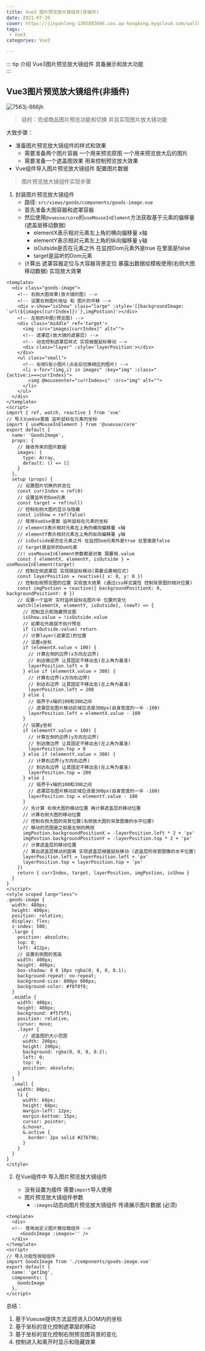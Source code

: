 ```yaml
---
title: Vue3 图片预览放大镜组件(非插件)
date: 2021-07-26
cover: https://jinyanlong-1305883696.cos.ap-hongkong.myqcloud.com/wallhaven-6o51k6.jpg
tags:
 - Vue3
categories: Vue3

---
```


::: tip 介绍
Vue3图片预览放大镜组件 具备展示和放大功能<br>
:::

<!-- more -->

## Vue3图片预览放大镜组件(非插件)

![7563j-866jh](https://i.loli.net/2021/07/28/dzDwfGm4CykQFHK.gif)

> 目的：完成商品图片预览功能和切换 并且实现图片放大镜功能

大致步骤：

- 准备图片预览放大镜组件的样式和效果
  - 需要准备两个图片容器 一个用来预览原图 一个用来预览放大后的图片
  - 需要准备一个遮盖图效果 用来控制预览放大效果
- Vue组件导入图片预览放大镜组件 配置图片数据

> 图片预览放大镜组件实现步骤

1. 封装图片预览放大镜组件
   * 路径: `src/views/goods/components/goods-image.vue`
   * 首先准备大图容器和遮罩容器
   * 然后使用`@vueuse/core`的`useMouseInElement`方法获取基于元素的偏移量(遮盖层移动数据)
     * elementX表示相对元素左上角的横向偏移量 x轴
     * elementY表示相对元素左上角的纵向偏移量 y轴
     * isOutside是否在元素之外 在监控Dom元素外是true 在里面是false
     * target是监听的Dom元素
   * 计算出 遮罩容器定位与大容器背景定位  暴露出数据给模板使用(右侧大图移动数据) 实现放大效果

```vue
<template>
  <div class="goods-image">
    <!-- 右侧大图效果(放大镜的图) -->
    <!-- 设置右侧图片地址 和 图片的平移 -->
    <div v-show="isShow" class="large" :style='[{backgroundImage: `url(${images[currIndex]})`},imgPostion]'></div>
    <!-- 左侧的中图(预览图) -->
    <div class="middle" ref='target'>
      <img :src="images[currIndex]" alt="">
      <!-- 遮罩层(放大镜的遮罩层) -->
      <!-- 动态控制遮罩层样式 实现根据鼠标移动 -->
      <div class="layer" :style='layerPosition'></div>
    </div>
    <ul class="small">
      <!-- 右侧5张小图片(点击后切换相应的图片) -->
      <li v-for="(img,i) in images" :key="img" :class="{active:i===currIndex}">
        <img @mouseenter="currIndex=i" :src="img" alt="">
      </li>
    </ul>
  </div>
</template>
<script>
import { ref, watch, reactive } from 'vue'
// 导入VueUse里面 监听鼠标在元素的坐标
import { useMouseInElement } from '@vueuse/core'
export default {
  name: 'GoodsImage',
  props: {
    // 接收传来的图片数据
    images: {
      type: Array,
      default: () => []
    }
  },
  setup (props) {
    // 设置图片切换的状态位
    const currIndex = ref(0)
    // 设置监听的Dom元素
    const target = ref(null)
    // 控制右侧大图的显示与隐藏
    const isShow = ref(false)
    // 使用VueUse里面 监听鼠标在元素的坐标
    // elementX表示相对元素左上角的横向偏移量 x轴
    // elementY表示相对元素左上角的纵向偏移量 y轴
    // isOutside是否在元素之外 在监控Dom元素外是true 在里面是false
    // target是监听的Dom元素
    //! useMouseInElement参数都是对象 需要用.value
    const { elementX, elementY, isOutside } = useMouseInElement(target)
    // 控制左侧遮罩层 实现随鼠标移动(需要设置相应式)
    const layerPosition = reactive({ x: 0, y: 0 })
    // 控制右侧预览图的位置 实现放大效果 (通过css样式属性 控制背景图的相对位置)
    const imgPostion = reactive({ backgroundPositionX: 0, backgroundPositionY: 0 })
    // 设置一个监听 实时监听鼠标在图片中 位置的变化
    watch([elementX, elementY, isOutside], (newT) => {
      // 控制显示和隐藏预览图
      isShow.value = !isOutside.value
      // 如果在外面就不执行预览
      if (isOutside.value) return
      // 计算layer(遮罩层)的位置
      // 设置x坐标
      if (elementX.value < 100) {
        // 计算左侧的边界(x方向左边界)
        // 到达做边界 让其固定不移出去(左上角为基准)
        layerPosition.left = 0
      } else if (elementX.value > 300) {
        // 计算右边界(x方向右边界)
        // 到达右边界 让其固定不移出去(左上角为基准)
        layerPosition.left = 200
      } else {
        // 临界于x轴的100和300之间
        // 遮罩层在图片移动区域应该是300px(自身宽度的一半 -100)
        layerPosition.left = elementX.value - 100
      }
      // 设置y坐标
      if (elementY.value < 100) {
        // 计算左侧的边界(y方向左边界)
        // 到达做边界 让其固定不移出去(左上角为基准)
        layerPosition.top = 0
      } else if (elementY.value > 300) {
        // 计算右边界(y方向右边界)
        // 到达右边界 让其固定不移出去(左上角为基准)
        layerPosition.top = 200
      } else {
        // 临界于x轴的100和300之间
        // 遮罩层在图片移动区域应该是300px(自身宽度的一半 -100)
        layerPosition.top = elementY.value - 100
      }
      // 先计算 右侧大图的移动位置 再计算遮盖层的移动位置
      // 计算右侧大图的移动位置
      // 控制右侧大图的背景位置(右侧放大图的背景图像的水平位置)
      // 移动的范围是之前是左侧的两倍
      imgPostion.backgroundPositionX = -layerPosition.left * 2 + 'px'
      imgPostion.backgroundPositionY = -layerPosition.top * 2 + 'px'
      // 计算遮盖层的移动位置
      // 算出遮盖层移动的距离 实现遮盖层根据鼠标移动 (遮盖层的背景图像的水平位置)
      layerPosition.left = layerPosition.left + 'px'
      layerPosition.top = layerPosition.top + 'px'
    })
    return { currIndex, target, layerPosition, imgPostion, isShow }
  }
}
</script>
<style scoped lang="less">
.goods-image {
  width: 480px;
  height: 400px;
  position: relative;
  display: flex;
  z-index: 500;
  .large {
    position: absolute;
    top: 0;
    left: 412px;
    // 设置右侧图的宽高
    width: 400px;
    height: 400px;
    box-shadow: 0 0 10px rgba(0, 0, 0, 0.1);
    background-repeat: no-repeat;
    background-size: 800px 800px;
    background-color: #f8f8f8;
  }
  .middle {
    width: 400px;
    height: 400px;
    background: #f5f5f5;
    position: relative;
    cursor: move;
    .layer {
      // 遮盖图的大小范围
      width: 200px;
      height: 200px;
      background: rgba(0, 0, 0, 0.2);
      left: 0;
      top: 0;
      position: absolute;
    }
  }
  .small {
    width: 80px;
    li {
      width: 68px;
      height: 68px;
      margin-left: 12px;
      margin-bottom: 15px;
      cursor: pointer;
      &:hover,
      &.active {
        border: 2px solid #27b79b;
      }
    }
  }
}
</style>

```

2. 在Vue组件中 导入图片预览放大镜组件

   * 没有设置为插件 需要`import`导入使用
   * 图片预览放大镜组件参数
     * `:images`动态向图片预览放大镜组件 传递展示图片数据 (必须)

```vue
<template>
  <div>
  <!-- 使用自定义图片懒加载组件 -->
     <GoodsImage :images='' />
  </div>
</template>
<script>
// 导入功能性按钮组件
import GoodsImage from './components/goods-image.vue'
export default {
  name: 'getImg',
  components: {
    GoodsImage
  },
</script>

```

总结：

1. 基于Vueuse提供方法监控进入DOM内的坐标
2. 基于坐标的变化控制遮罩层的移动
3. 基于坐标的变化控制右侧预览图背景的变化
4. 控制进入和离开时显示和隐藏效果

